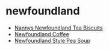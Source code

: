 # newfoundland

 * [Nannys Newfoundland Tea Biscuits](../index/n/nannys-newfoundland-tea-biscuits.json)
 * [Newfoundland Coffee](../index/n/newfoundland-coffee.json)
 * [Newfoundland Style Pea Soup](../index/n/newfoundland-style-pea-soup.json)
